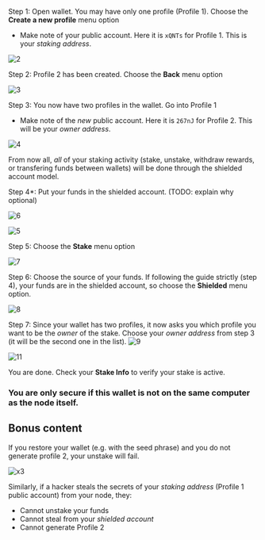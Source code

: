Step 1: Open wallet. You may have only one profile (Profile 1). Choose the **Create a new profile** menu option
- Make note of your public account. Here it is `xQNTs` for Profile 1. This is your *staking address*.
  
![2](https://github.com/user-attachments/assets/f1a1fc3e-499e-4402-8b1f-919e0f1a03f6)


Step 2: Profile 2 has been created. Choose the **Back** menu option

![3](https://github.com/user-attachments/assets/0be34826-c4c8-4864-a352-c2e573059d80)



Step 3: You now have two profiles in the wallet. Go into Profile 1
- Make note of the *new* public account. Here it is `267nJ` for Profile 2. This will be your *owner address*.
  
![4](https://github.com/user-attachments/assets/24ec5900-0911-4161-ad84-c31dee8c05cb)



From now all, *all* of your staking activity (stake, unstake, withdraw rewards, or transfering funds between wallets) will be done through the shielded account model.



Step 4*: Put your funds in the shielded account. (TODO: explain why optional)

![6](https://github.com/user-attachments/assets/79ef5db1-cb22-4a54-a5d0-15e363a9e769)

![5](https://github.com/user-attachments/assets/f4992c65-ead8-4073-9ead-67ebfbb3a469)



Step 5: Choose the **Stake** menu option

![7](https://github.com/user-attachments/assets/3c1a5c9f-128d-42be-8d30-c8b6350ac079)



Step 6: Choose the source of your funds. If following the guide strictly (step 4), your funds are in the shielded account, so choose the **Shielded** menu option.

![8](https://github.com/user-attachments/assets/fb034ed5-4f23-4e65-b74c-99264fd3f1ba)



Step 7: Since your wallet has two profiles, it now asks you which profile you want to be the *owner* of the stake. Choose your *owner address* from step 3 (it will be the second one in the list).
![9](https://github.com/user-attachments/assets/27525813-a2ed-4964-9136-c01426e44206)

![11](https://github.com/user-attachments/assets/cf25fd89-ad61-41a1-b286-a15990427547)


You are done. Check your **Stake Info** to verify your stake is active.

### You are only secure if this wallet is not on the same computer as the node itself.


## Bonus content

If you restore your wallet (e.g. with the seed phrase) and you do not generate profile 2, your unstake will fail.

![x3](https://github.com/user-attachments/assets/8206e5de-02ec-4ff3-a3d7-eb19c61602be)

Similarly, if a hacker steals the secrets of your *staking address* (Profile 1 public account) from your node, they:
 - Cannot unstake your funds
 - Cannot steal from your *shielded account*
 - Cannot generate Profile 2
